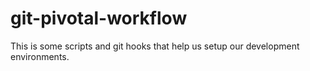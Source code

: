 git-pivotal-workflow
====================

This is some scripts and git hooks that help us setup our development environments.
